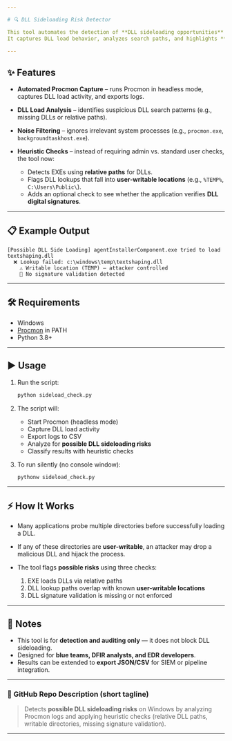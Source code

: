```yaml
---

# 🔍 DLL Sideloading Risk Detector

This tool automates the detection of **DLL sideloading opportunities** on Windows systems using [Procmon](https://learn.microsoft.com/en-us/sysinternals/downloads/procmon).
It captures DLL load behavior, analyzes search paths, and highlights **possible attack surfaces** where an attacker could hijack the DLL loading process.

---
```


## ✨ Features

* **Automated Procmon Capture** – runs Procmon in headless mode, captures DLL load activity, and exports logs.
* **DLL Load Analysis** – identifies suspicious DLL search patterns (e.g., missing DLLs or relative paths).
* **Noise Filtering** – ignores irrelevant system processes (e.g., `procmon.exe`, `backgroundtaskhost.exe`).
* **Heuristic Checks** – instead of requiring admin vs. standard user checks, the tool now:

  * Detects EXEs using **relative paths** for DLLs.
  * Flags DLL lookups that fall into **user-writable locations** (e.g., `%TEMP%`, `C:\Users\Public\`).
  * Adds an optional check to see whether the application verifies **DLL digital signatures**.

---

## 📋 Example Output

```
[Possible DLL Side Loading] agentInstallerComponent.exe tried to load textshaping.dll
  ❌ Lookup failed: c:\windows\temp\textshaping.dll
    ⚠️ Writable location (TEMP) — attacker controlled
    🚫 No signature validation detected
```

---

## 🛠️ Requirements

* Windows
* [Procmon](https://learn.microsoft.com/en-us/sysinternals/downloads/procmon) in PATH
* Python 3.8+

---

## ▶️ Usage

1. Run the script:

   ```bash
   python sideload_check.py
   ```

2. The script will:

   * Start Procmon (headless mode)
   * Capture DLL load activity
   * Export logs to CSV
   * Analyze for **possible DLL sideloading risks**
   * Classify results with heuristic checks

3. To run silently (no console window):

   ```bash
   pythonw sideload_check.py
   ```

---

## ⚡ How It Works

* Many applications probe multiple directories before successfully loading a DLL.
* If any of these directories are **user-writable**, an attacker may drop a malicious DLL and hijack the process.
* The tool flags **possible risks** using three checks:

  1. EXE loads DLLs via relative paths
  2. DLL lookup paths overlap with known **user-writable locations**
  3. DLL signature validation is missing or not enforced

---

## 📌 Notes

* This tool is for **detection and auditing only** — it does not block DLL sideloading.
* Designed for **blue teams, DFIR analysts, and EDR developers**.
* Results can be extended to **export JSON/CSV** for SIEM or pipeline integration.

---

### 🔖 GitHub Repo Description (short tagline)

> Detects **possible DLL sideloading risks** on Windows by analyzing Procmon logs and applying heuristic checks (relative DLL paths, writable directories, missing signature validation).

---
